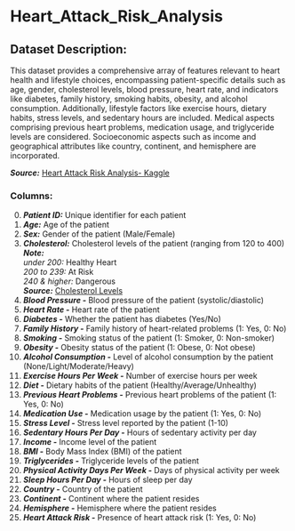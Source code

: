 # Heart_Attack_Risk_Analysis

## Dataset Description:
This dataset provides a comprehensive array of features relevant to heart health and lifestyle choices, encompassing patient-specific details such as age, gender, cholesterol levels, blood pressure, heart rate, and indicators like diabetes, family history, smoking habits, obesity, and alcohol consumption. Additionally, lifestyle factors like exercise hours, dietary habits, stress levels, and sedentary hours are included. Medical aspects comprising previous heart problems, medication usage, and triglyceride levels are considered. Socioeconomic aspects such as income and geographical attributes like country, continent, and hemisphere are incorporated.

***Source:*** [Heart Attack Risk Analysis- Kaggle](https://www.kaggle.com/competitions/heart-attack-risk-analysis/overview)
### Columns:
0. ***Patient ID:*** Unique identifier for each patient
1. ***Age:*** Age of the patient
2. ***Sex:*** Gender of the patient (Male/Female)
3. ***Cholesterol:*** Cholesterol levels of the patient (ranging from 120 to 400)<br>
  ***Note:*** <br>
  _under 200:_ Healthy Heart<br>
  _200 to 239:_ At Risk<br>
  _240 & higher:_ Dangerous    
  ***Source:*** [Cholesterol Levels](https://my.clevelandclinic.org/health/articles/11920-cholesterol-numbers-what-do-they-mean) <br>
4. ***Blood Pressure -*** Blood pressure of the patient (systolic/diastolic)
5. ***Heart Rate -*** Heart rate of the patient
6. ***Diabetes -*** Whether the patient has diabetes (Yes/No)
7. ***Family History -*** Family history of heart-related problems (1: Yes, 0: No)
8. ***Smoking -*** Smoking status of the patient (1: Smoker, 0: Non-smoker)
9. ***Obesity -*** Obesity status of the patient (1: Obese, 0: Not obese)
10. ***Alcohol Consumption -*** Level of alcohol consumption by the patient (None/Light/Moderate/Heavy)
11. ***Exercise Hours Per Week -*** Number of exercise hours per week
12. ***Diet -*** Dietary habits of the patient (Healthy/Average/Unhealthy)
13. ***Previous Heart Problems -*** Previous heart problems of the patient (1: Yes, 0: No)
14. ***Medication Use -*** Medication usage by the patient (1: Yes, 0: No)
15. ***Stress Level -*** Stress level reported by the patient (1-10)
16. ***Sedentary Hours Per Day -*** Hours of sedentary activity per day
17. ***Income -*** Income level of the patient
18. ***BMI -*** Body Mass Index (BMI) of the patient
19. ***Triglycerides -*** Triglyceride levels of the patient
20. ***Physical Activity Days Per Week -*** Days of physical activity per week
21. ***Sleep Hours Per Day -*** Hours of sleep per day
22. ***Country -*** Country of the patient
23. ***Continent -*** Continent where the patient resides
24. ***Hemisphere -*** Hemisphere where the patient resides
25. ***Heart Attack Risk -*** Presence of heart attack risk (1: Yes, 0: No)
